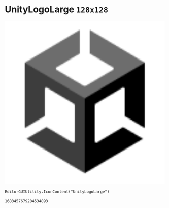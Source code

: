 # UnityLogoLarge `128x128`
<img src="/img/UnityLogoLarge.png" width=512 height=512>

``` CSharp
EditorGUIUtility.IconContent("UnityLogoLarge")
```
```
1683457679284534893
```
